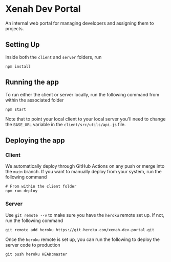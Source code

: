 # Xenah Dev Portal

An internal web portal for managing developers and assigning them to projects.

## Setting Up

Inside both the `client` and `server` folders, run
```
npm install
```

## Running the app

To run either the client or server locally, run the following command from within the associated folder
```
npm start
```

Note that to point your local client to your local server you'll need to change the `BASE_URL` variable in the `client/src/utils/api.js` file.

## Deploying the app

### Client

We automatically deploy through GitHub Actions on any push or merge into the `main` branch. If you want to manually deploy from your system, run the following command
```
# From within the client folder
npm run deploy
```

### Server

Use `git remote --v` to make sure you have the `heroku` remote set up. If not, run the following command
```
git remote add heroku https://git.heroku.com/xenah-dev-portal.git
```

Once the `heroku` remote is set up, you can run the following to deploy the server code to production
```
git push heroku HEAD:master
```
